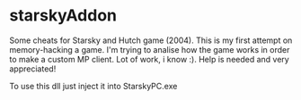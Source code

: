 # starskyAddon
 Some cheats for Starsky and Hutch game (2004). This is my first attempt on memory-hacking a game. I'm trying to analise how the game works in order to make a custom MP client. Lot of work, i know :). Help is needed and very appreciated!

To use this dll just inject it into StarskyPC.exe
